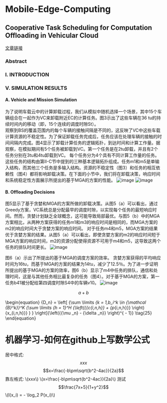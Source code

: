 # Mobile-Edge-Computing

## Cooperative Task Scheduling for Computation Offloading in Vehicular Cloud

[文章链接](https://ieeexplore.ieee.org/document/8451923)

### Abstract


### I. INTRODUCTION


### V. SIMULATION RESULTS

#### A. Vehicle and Mission Simulation
为了说明车载云中的计算卸载过程，我们从模拟中随机选择一个场景，其中15个车辆组合在一起作为VC来卸载附近EC的计算任务。图3示出了这些车辆在36 tu的持续时间内的移动（即，15个连续的调度时隙St）。  
观察到BS的覆盖范围内的每个车辆的接触间隔是不同的，这反映了VC中这些车载计算资源的不稳定性。为了保证卸载任务完成后，任务应该在处理车辆的接触的时间间隔内完成。图4显示了卸载计算任务的逻辑拓扑，到达时间和计算工作量。据观察，在模拟期间有5个任务被卸载到VC。第一个任务是在2tu卸载，并且有2个任务分别在3tu和4tu卸载到VC。 每个任务分为4个具有不同计算工作量的任务。这些任务的结构由第II-C节中提到的三种基本逻辑拓扑组成。任务m1和m5是单输入结构，而其他三个任务是多输入结构。资源的不稳定性（图3）和任务的相互依赖性（图4）都将影响卸载决策。在下面的小节中，我们将在卸载决策，响应时间和系统稳定性方面展示所提出的基于MGA的方案的性能。
![image](https://github.com/qpointwang/Mobile-Edge-Computing/blob/master/Cooperative-Task-Scheduling-for-Computation-Offloading-in-Vehicular-Cloud/f3.png)
![image](https://github.com/qpointwang/Mobile-Edge-Computing/blob/master/Cooperative-Task-Scheduling-for-Computation-Offloading-in-Vehicular-Cloud/f4.png)

#### B. Offloading Decisions
图5显示了基于贪婪和MGA的方案所做的卸载决策。从图5（a）可以看出，通过Greedy方案，VC系统总是分配最早的调度时隙，以实现每个任务的最短响应时间。然而，贪婪计划缺乏全球概念，这可能导致局部最优。与图5（b）中的MGA方案相比，从两种方案获得的任务m1和m3的响应时间是相同的，而MGA方案的m2的响应时间大于贪婪方案的响应时间。 对于任务m4和m5，MGA方案的结果优于贪婪方案的结果。从图5（a）可以看出，即使贪婪方案的m2的响应时间短于MGA方案的响应时间，m2的资源分配使得资源不可用于m4和m5，这导致这两个任务的排队时间更长。
![image](https://github.com/qpointwang/Mobile-Edge-Computing/blob/master/Cooperative-Task-Scheduling-for-Computation-Offloading-in-Vehicular-Cloud/f5.png)

图6（a）示出了所提出的基于MGA的调度方案的效率。 贪婪方案获得的平均响应时间为16tu，而基于MGA的方案的结果为14tu，减少了12.5％。为了进一步证明所提出的基于MGA的方案的效率，图6（b）显示了m4中任务的排队，通信和处理时间，这是与其他任务相比最复杂的任务（图4）。对于基于MGA的方案，第一任务b41被分配给第四调度时隙S4中的车辆v10。
![image](https://github.com/qpointwang/Mobile-Edge-Computing/blob/master/Cooperative-Task-Scheduling-for-Computation-Offloading-in-Vehicular-Cloud/f6.png)


$$a + b$$

\begin{equation} {D_n} = \left[ {\sum \limits _{k = 1,b_i^k \in {\mathcal {B}^k}}^K {\sum \limits _{h = 1}^H {\left({{c_{i,n,h}} + {p_{i,n,h}}} \right){x_{i,n,h}}} } } \right]{\left({{\mu _n} - {\delta _n}} \right)^{ - 1}} \tag{25} \end{equation}

# 机器学习-如何在github上写数学公式

居中格式: $$xxx$$
$$x=\frac{-b\pm\sqrt{b^2-4ac}}{2a}$$
靠左格式: \\(xxx\\)
\\(x=\frac{-b\pm\sqrt{b^2-4ac}}{2a}\\)
测试
$$\frac{7x+5}{1+y^2}$$
\\(l(x_i) = - \log_2 P(x_i)\\)